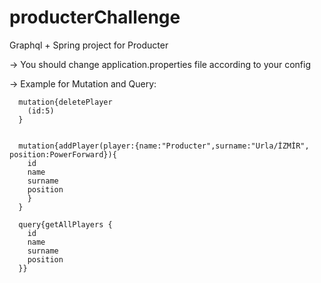 # producterChallenge
Graphql + Spring project for Producter

-> You should change application.properties file according to your config

-> Example for Mutation and Query:

      mutation{deletePlayer
        (id:5)
      }
      
      
      mutation{addPlayer(player:{name:"Producter",surname:"Urla/İZMİR", position:PowerForward}){ 
        id
        name
        surname
        position
        }
      }
      
      query{getAllPlayers {
        id
        name
        surname
        position
      }}
